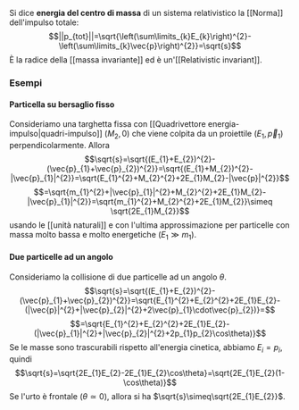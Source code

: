 Si dice **energia del centro di massa** di un sistema relativistico la [[Norma]] dell'impulso totale:
$$||p_{tot}||=\sqrt{\left(\sum\limits_{k}E_{k}\right)^{2}-\left(\sum\limits_{k}\vec{p}\right)^{2}}=\sqrt{s}$$
È la radice della [[massa invariante]] ed è un'[[Relativistic invariant]].
### Esempi
#### Particella su bersaglio fisso
Consideriamo una targhetta fissa con [[Quadrivettore energia-impulso|quadri-impulso]] $(M_{2},0)$ che viene colpita da un proiettile $(E_{1},\vec{p}_{1})$ perpendicolarmente. Allora
$$\sqrt{s}=\sqrt{(E_{1}+E_{2})^{2}-(\vec{p}_{1}+\vec{p}_{2})^{2}}=\sqrt{(E_{1}+M_{2})^{2}-|\vec{p}_{1}|^{2}}=\sqrt{E_{1}^{2}+M_{2}^{2}+2E_{1}M_{2}-|\vec{p}|^{2}}$$
$$=\sqrt{m_{1}^{2}+|\vec{p}_{1}|^{2}+M_{2}^{2}+2E_{1}M_{2}-|\vec{p}_{1}|^{2}}=\sqrt{m_{1}^{2}+M_{2}^{2}+2E_{1}M_{2}}\simeq \sqrt{2E_{1}M_{2}}$$
usando le [[unità naturali]] e con l'ultima approssimazione per particelle con massa molto bassa e molto energetiche ($E_{1}\gg m_{1}$).
#### Due particelle ad un angolo
Consideriamo la collisione di due particelle ad un angolo $\theta$.
$$\sqrt{s}=\sqrt{(E_{1}+E_{2})^{2}-(\vec{p}_{1}+\vec{p}_{2})^{2}}=\sqrt{E_{1}^{2}+E_{2}^{2}+2E_{1}E_{2}-(|\vec{p}|^{2}+|\vec{p}_{2}|^{2}+2\vec{p}_{1}\cdot\vec{p}_{2})}=$$
$$=\sqrt{E_{1}^{2}+E_{2}^{2}+2E_{1}E_{2}-(|\vec{p}_{1}|^{2}+|\vec{p}_{2}|^{2}+2p_{1}p_{2}\cos\theta)}$$
Se le masse sono trascurabili rispetto all'energia cinetica, abbiamo $E_{i}=p_{i}$, quindi
$$\sqrt{s}=\sqrt{2E_{1}E_{2}-2E_{1}E_{2}\cos\theta}=\sqrt{2E_{1}E_{2}(1-\cos\theta)}$$
Se l'urto è frontale ($\theta\simeq0$), allora si ha $\sqrt{s}\simeq\sqrt{2E_{1}E_{2}}$.